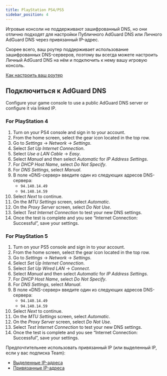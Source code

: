 ```yaml
---
title: PlayStation PS4/PS5
sidebar_position: 4
---
```


Игровые консоли не поддерживают зашифрованный DNS, но они отлично подходят для настройки Публичного AdGuard DNS или Личного AdGuard DNS через привязанный IP-адрес.

Скорее всего, ваш роутер поддерживает использование зашифрованных DNS-серверов, поэтому вы всегда можете настроить Личный AdGuard DNS на нём и подключить к нему вашу игровую консоль.

[Как настроить ваш роутер](/private-dns/connect-devices/routers/routers.md)

## Подключиться к AdGuard DNS

Configure your game console to use a public AdGuard DNS server or configure it via linked IP.

### For PlayStation 4

1. Turn on your PS4 console and sign in to your account.
2. From the home screen, select the gear icon located in the top row.
3. Go to _Settings_ → _Network_ → _Settings_.
4. Select _Set Up Internet Connection_.
5. Select _Use a LAN Cable_ → _Easy_.
6. Select _Manual_ and then select _Automatic_ for _IP Address Settings_.
7. For _DHCP Host Name_, select _Do Not Specify_.
8. For _DNS Settings_, select _Manual_.
9. В поле «DNS-сервер» введите один из следующих адресов DNS-сервера:
   - `94.140.14.49`
   - `94.140.14.59`
10. Select _Next_ to continue.
11. On the _MTU Settings_ screen, select _Automatic_.
12. On the _Proxy Server_ screen, select _Do Not Use_.
13. Select _Test Internet Connection_ to test your new DNS settings.
14. Once the test is complete and you see “Internet Connection: Successful”, save your settings.

### For PlayStation 5

1. Turn on your PS5 console and sign in to your account.
2. From the home screen, select the gear icon located in the top row.
3. Go to _Settings_ → _Network_ → _Settings_.
4. Select _Set Up Internet Connection_.
5. Select _Set Up Wired LAN_ → _Connect_.
6. Select _Manual_ and then select _Automatic_ for _IP Address Settings_.
7. For _DHCP Host Name_, select _Do Not Specify_.
8. For _DNS Settings_, select _Manual_.
9. В поле «DNS-сервер» введите один из следующих адресов DNS-сервера:
   - `94.140.14.49`
   - `94.140.14.59`
10. Select _Next_ to continue.
11. On the _MTU Settings_ screen, select _Automatic_.
12. On the _Proxy Server_ screen, select _Do Not Use_.
13. Select _Test Internet Connection_ to test your new DNS settings.
14. Once the test is complete and you see “Internet Connection: Successful”, save your settings.

Предпочтительнее использовать привязанный IP (или выделенный IP, если у вас подписка Team):

- [Выделенные IP-адреса](/private-dns/connect-devices/other-options/dedicated-ip.md)
- [Привязанные IP-адреса](/private-dns/connect-devices/other-options/linked-ip.md)
